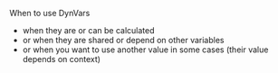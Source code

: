 When to use DynVars

- when they are or can be calculated
- or when they are shared or depend on other variables
- or when you want to use another value in some cases (their value depends on context)